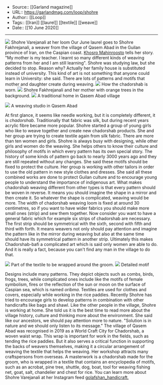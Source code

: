 ﻿
  * Source:: [[Garland magazine]]
  * URL:: https://garlandmag.com/loop/shohre
  * Author:: [[Loop]]
  * Tags:: [[Iran]] [[laurel]] [[textile]] [[weave]]
  * Date:: [[10 June 2020]]


* * *
![](https://garlandmag.com/wp-content/uploads/2020/06/IMG_20191226_113258-1024x907.jpg)
Shohre Varejanali at her loom
Our June laurel goes to Shohre Fakhrejanali, a weaver from the village of Qasem Abad in the Guilan province of Iran, on the Caspian coast. [Khosro Mahinroosto](https://garlandmag.com/loop/mahtab/) tells her story.
"My mother is my teacher. I learnt so many different kinds of weaving patterns from her and I am still learning".
Shohre was studying law, but she decided to stop. Reason why? Actually her family house is substituted instead of university. This kind of art is not something that anyone could learn in University: she said. There are lots of patterns and motifs that mother and daughter create during weaving.
[![](https://garlandmag.com/wp-content/uploads/2020/06/IMG_20191226_120821-867x1024.jpg)](https://garlandmag.com/wp-content/uploads/2020/06/IMG_20191226_120821.jpg)
     How the chadorshab is worn.
[![](https://garlandmag.com/wp-content/uploads/2020/06/IMG_20191226_111409-1024x686.jpg)](https://garlandmag.com/wp-content/uploads/2020/06/IMG_20191226_111409.jpg)
     Shohre Fakhrejanali and her mother with orange trees in the background.
[![](https://garlandmag.com/wp-content/uploads/2020/06/IMG_20191226_125601-1024x599.jpg)](https://garlandmag.com/wp-content/uploads/2020/06/IMG_20191226_125601.jpg)
     A traditional home in Qasem Abad village
  

[![](https://garlandmag.com/wp-content/uploads/2020/06/IMG_20191226_143734-1024x521.jpg)](https://garlandmag.com/wp-content/uploads/2020/06/IMG_20191226_143734.jpg)
     A weaving studio in Qasem Abad
  

At first glance, it seems like needle working, but it is completely different, it is _chadorshab_. Traditionally that fabric was silk, but during recent years acrylic fibre became more popular.
Shohre started a group of young girls who like to weave together and create new chadorshab products. She and her group are trying to create textile again from silk fabric. There are more than ten women and girls.
Shohre is always busy with designing, while other girls and women do the weaving. She helps others to know their culture and philosophy of motifs in which every pattern has its own special story. The history of some kinds of pattern go back to nearly 3000 years ago and they are still repeated without any changes. She said these motifs should be fixed to protect the culture. Her group is working with other tailors in order to use the old pattern in new style clothes and dresses. She said all these combined works are done to protect Guilan culture and to encourage young people to understand the importance of indigenous art.
What makes chadorshab weaving different from other types is that every pattern should be woven in reverse. It means you should imagine the shape in a mirror and then create it. So whatever the shape is complicated, weaving would be more. The width of chadorshab weaving loom is fixed at around 30 centimetres, so if you want to have wider fabrics you should make more small ones (strip) and sew them together. Now consider you want to have a general fabric which for example six strips of chadorshab are necessary. The first strip should be symmetrical with the sixth, second with fifth and third with forth. It means weavers not only should pay attention and imagine the pattern like in the mirror during weaving but also at the same time should have its symmetrical pattern in another strip. Ultimately this makes Chadorshab-bafi a complicated art which is said only women are able to do. And it is really a fact, because you can't find any man in the village to do that.
 
[![](https://garlandmag.com/wp-content/uploads/2020/06/IMG_20191226_120956-1024x209.jpg)](https://garlandmag.com/wp-content/uploads/2020/06/IMG_20191226_120956.jpg)
     Part of the textile to be wrapped around the groom.
[![](https://garlandmag.com/wp-content/uploads/2020/06/20200106_093413-1024x375.jpg)](https://garlandmag.com/wp-content/uploads/2020/06/20200106_093413.jpg)
     Detailed motif
  

Designs include many patterns. They depict objects such as combs, birds, frogs, trees, while complicated ones include like the motifs of female symbolism, fires or the reflection of the sun or moon on the surface of Caspian sea, which is named _oribma_.
Textiles are used for clothes and covers, especially while working in the rice paddies. Recently Shohre has tried to encourage girls to develop patterns in combination with other handicrafts like bags and shawl.
Like the other people in the village, Shohre is working at home. She told us it is the best time to read more about the village history, culture and thinking more about the environment. She said like our ancestors, we should pay attention more to nature. "Solution is in nature and we should only listen to its message."
The village of Qasem Abad was recognised in 2019 as a World Craft City for Chadorshab, a woven waist wrap. This wrap is important for work in the fields, such as tending the rice paddies. But it also serves a critical function in supporting the backs of weavers themselves, making it a circular arrangement of weaving the textile that helps the weaving. Her workshop attracts many craftspersons from overseas.
A masterwork is a chadorshab made for the groom, who is wrapped in a textile that contains an encyclopedia of motifs, such as an acrobat, pine tree, shuttle, dog, boat, tool for weaving fishing net, goat, salt, chandelier and chest for rice.
You can learn more about Shohre Varejanali at her Instagram feed [golafshan_handicraft.](https://instagram.com/golafshan_hand)
